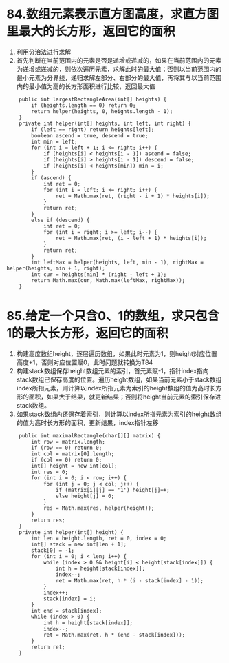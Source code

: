 # 84.数组元素表示直方图高度，求直方图里最大的长方形，返回它的面积
1. 利用分治法进行求解
2. 首先判断在当前范围内的元素是否是递增或递减的，如果在当前范围内的元素为递增或递减的，则依次遍历元素，求解此时的最大值；否则以当前范围内的最小元素为分界线，递归求解左部分、右部分的最大值，再将其与以当前范围内的最小值为高的长方形面积进行比较，返回最大值
```
    public int largestRectangleArea(int[] heights) {
        if (heights.length == 0) return 0;
        return helper(heights, 0, heights.length - 1);
    }
    private int helper(int[] heights, int left, int right) {
        if (left == right) return heights[left];
        boolean ascend = true, descend = true;
        int min = left;
        for (int i = left + 1; i <= right; i++) {
            if (heights[i] < heights[i - 1]) ascend = false;
            if (heights[i] > heights[i - 1]) descend = false;
            if (heights[i] < heights[min]) min = i;
        }
        if (ascend) {
            int ret = 0;
            for (int i = left; i <= right; i++) {
                ret = Math.max(ret, (right - i + 1) * heights[i]);
            }
            return ret;
        }
        else if (descend) {
            int ret = 0;
            for (int i = right; i >= left; i--) {
                ret = Math.max(ret, (i - left + 1) * heights[i]);
            }
            return ret;
        }
        int leftMax = helper(heights, left, min - 1), rightMax = helper(heights, min + 1, right);
        int cur = heights[min] * (right - left + 1);
        return Math.max(cur, Math.max(leftMax, rightMax));
    }
```

# 85.给定一个只含0、1的数组，求只包含1的最大长方形，返回它的面积
1. 构建高度数组height，逐层遍历数组，如果此时元素为1，则height对应位置高度+1，否则对应位置赋0，此时问题就转换为T84
2. 构建stack数组保存height数组元素的索引，首元素赋-1，指针index指向stack数组已保存高度的位置。遍历height数组，如果当前元素小于stack数组index所指元素，则计算以index所指元素为索引的height数组的值为高时长方形的面积，如果大于结果，就更新结果；否则将height当前元素的索引保存进stack数组。
3. 如果stack数组内还保存着索引，则计算以index所指元素为索引的height数组的值为高时长方形的面积，更新结果，index指针左移
```
    public int maximalRectangle(char[][] matrix) {
        int row = matrix.length;
        if (row == 0) return 0;
        int col = matrix[0].length;
        if (col == 0) return 0;
        int[] height = new int[col];
        int res = 0;
        for (int i = 0; i < row; i++) {
            for (int j = 0; j < col; j++) {
                if (matrix[i][j] == '1') height[j]++;
                else height[j] = 0;
            }
            res = Math.max(res, helper(height));
        }
        return res;
    }
    private int helper(int[] height) {
        int len = height.length, ret = 0, index = 0;
        int[] stack = new int[len + 1];
        stack[0] = -1;
        for (int i = 0; i < len; i++) {
            while (index > 0 && height[i] < height[stack[index]]) {
                int h = height[stack[index]];
                index--;
                ret = Math.max(ret, h * (i - stack[index] - 1));
            }
            index++;
            stack[index] = i;
        }
        int end = stack[index];
        while (index > 0) {
            int h = height[stack[index]];
            index--;
            ret = Math.max(ret, h * (end - stack[index]));
        }
        return ret;
    }
```
